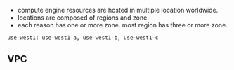 * compute engine resources are hosted in multiple location worldwide.
* locations are composed of regions and zone.
* each reason has one or more zone. most region has three or more zone.
``` 
use-west1: use-west1-a, use-west1-b, use-west1-c
```






## VPC
